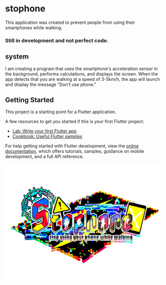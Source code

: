 # stophone

This application was created to prevent people from using their smartphones while walking.
### Still in development and not perfect code.

## system

I am creating a program that uses the smartphone's acceleration sensor in the background, performs calculations, and displays the screen. When the app detects that you are walking at a speed of 3-5km/h, the app will launch and display the message "Don't use phone."

## Getting Started

This project is a starting point for a Flutter application.

A few resources to get you started if this is your first Flutter project:

- [Lab: Write your first Flutter app](https://docs.flutter.dev/get-started/codelab)
- [Cookbook: Useful Flutter samples](https://docs.flutter.dev/cookbook)

For help getting started with Flutter development, view the
[online documentation](https://docs.flutter.dev/), which offers tutorials,
samples, guidance on mobile development, and a full API reference.

![stophone](https://github.com/KTaisei/stophone/blob/main/stophone.png "stophone")
